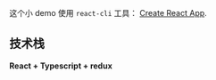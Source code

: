 这个小 demo 使用 `react-cli` 工具： [Create React App](https://github.com/facebook/create-react-app).

## 技术栈

**React + Typescript + redux**


